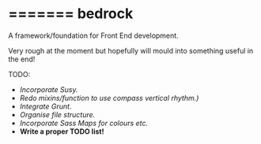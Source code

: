 =======
bedrock
=======

A framework/foundation for Front End development.

Very rough at the moment but hopefully will mould into something useful in the end!

TODO:


- *Incorporate Susy.*
- *Redo mixins/function to use compass vertical rhythm.)*
- *Integrate Grunt.*
- *Organise file structure.*
- *Incorporate Sass Maps for colours etc.*
- **Write a proper TODO list!**